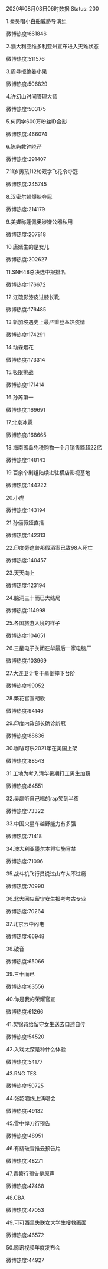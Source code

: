 2020年08月03日06时数据
Status: 200

1.秦昊唱小白船威胁导演组

微博热度:661846

2.澳大利亚维多利亚州宣布进入灾难状态

微博热度:511576

3.周寻拒绝姜小果

微博热度:506829

4.许幻山时间管理大师

微博热度:503175

5.何同学600万粉丝ID合影

微博热度:466074

6.陈屿救钟晓芹

微博热度:291407

7.11岁男孩112轮双字飞花令夺冠

微博热度:245745

8.汉密尔顿爆胎夺冠

微博热度:214179

9.美媒称蓬佩奥涉嫌公器私用

微博热度:207818

10.唐嫣生的是女儿

微博热度:202627

11.SNH48总决选中报排名

微博热度:176672

12.江疏影漆皮过膝长靴

微博热度:176485

13.新加坡遇史上最严重登革热疫情

微博热度:174291

14.动森烟花

微博热度:173314

15.极限挑战

微博热度:171414

16.孙芮第一

微博热度:169691

17.北京冰雹

微博热度:168665

18.海南离岛免税购物一个月销售额超22亿

微博热度:148143

19.百余个剧组陆续进驻横店影视基地

微博热度:144222

20.小虎

微博热度:143194

21.孙俪薇娅直播

微博热度:142313

22.印度旁遮普邦假酒案已致98人死亡

微博热度:140457

23.天天向上

微博热度:123194

24.脑洞三十而已大结局

微博热度:114998

25.各国旅游入境的样子

微博热度:104651

26.三星电子关闭在华最后一家电脑厂

微博热度:103969

27.大连卫计专干晕倒摔下台阶

微博热度:99052

28.繁花官宣胡歌

微博热度:94146

29.印度内政部长确诊新冠

微博热度:88636

30.咖啡可乐2021年在美国上架

微博热度:88543

31.工地为考入清华暑期打工男生加薪

微博热度:84551

32.吴磊听自己唱的rap笑到半夜

微博热度:73322

33.中国火星车越野能力有多强

微博热度:71418

34.澳大利亚墨尔本将实施宵禁

微博热度:71096

35.战斗机飞行员说过山车太不过瘾

微博热度:70990

36.北大回应留守女生报考考古专业

微博热度:70264

37.北京云中闪电

微博热度:66948

38.破音

微博热度:65066

39.三十而已

微博热度:63556

40.你是我的荣耀官宣

微博热度:61266

41.樊锦诗给留守女生送去口述自传

微博热度:54520

42.入戏太深是种什么体验

微博热度:54177

43.RNG TES

微博热度:50725

44.张韶涵线上演唱会

微博热度:49132

45.雪中悍刀行预告

微博热度:48951

46.有翡破雪推云预告片

微博热度:48271

47.青簪行预告是原声

微博热度:47468

48.CBA

微博热度:47053

49.可可西里失联女大学生搜救画面

微博热度:46572

50.腾讯视频年度发布会

微博热度:44927

